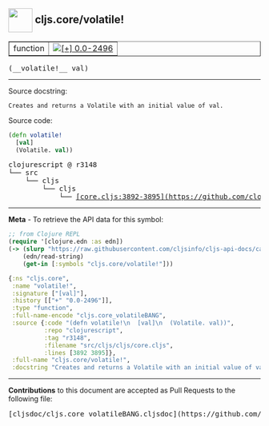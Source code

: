 ## <img width="48px" valign="middle" src="http://i.imgur.com/Hi20huC.png"> cljs.core/volatile!

 <table border="1">
<tr>

<td>function</td>
<td><a href="https://github.com/cljsinfo/cljs-api-docs/tree/0.0-2496"><img valign="middle" alt="[+] 0.0-2496" src="https://img.shields.io/badge/+-0.0--2496-lightgrey.svg"></a> </td>
</tr>
</table>

 <samp>
(__volatile!__ val)<br>
</samp>

---




Source docstring:

```
Creates and returns a Volatile with an initial value of val.
```

Source code:

```clj
(defn volatile!
  [val]
  (Volatile. val))
```

 <pre>
clojurescript @ r3148
└── src
    └── cljs
        └── cljs
            └── <ins>[core.cljs:3892-3895](https://github.com/clojure/clojurescript/blob/r3148/src/cljs/cljs/core.cljs#L3892-L3895)</ins>
</pre>


---

__Meta__ - To retrieve the API data for this symbol:

```clj
;; from Clojure REPL
(require '[clojure.edn :as edn])
(-> (slurp "https://raw.githubusercontent.com/cljsinfo/cljs-api-docs/catalog/cljs-api.edn")
    (edn/read-string)
    (get-in [:symbols "cljs.core/volatile!"]))
```

```clj
{:ns "cljs.core",
 :name "volatile!",
 :signature ["[val]"],
 :history [["+" "0.0-2496"]],
 :type "function",
 :full-name-encode "cljs.core_volatileBANG",
 :source {:code "(defn volatile!\n  [val]\n  (Volatile. val))",
          :repo "clojurescript",
          :tag "r3148",
          :filename "src/cljs/cljs/core.cljs",
          :lines [3892 3895]},
 :full-name "cljs.core/volatile!",
 :docstring "Creates and returns a Volatile with an initial value of val."}

```

---

__Contributions__ to this document are accepted as Pull Requests to the following file:

 <pre>
[cljsdoc/cljs.core_volatileBANG.cljsdoc](https://github.com/cljsinfo/cljs-api-docs/blob/master/cljsdoc/cljs.core_volatileBANG.cljsdoc)
</pre>


